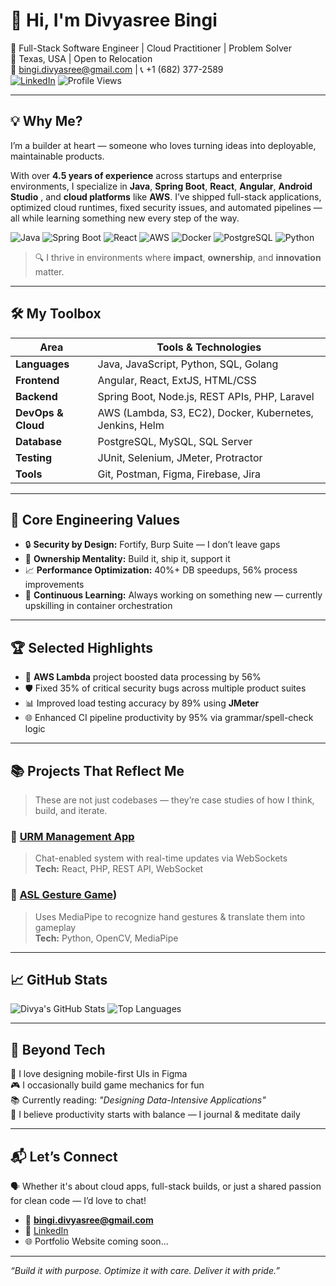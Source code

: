 # 👋 Hi, I'm Divyasree Bingi

🚀 Full-Stack Software Engineer | Cloud Practitioner | Problem Solver  
📍 Texas, USA | Open to Relocation  
📧 bingi.divyasree@gmail.com | 📞 +1 (682) 377-2589  
[![LinkedIn](https://img.shields.io/badge/LinkedIn-blue?logo=linkedin&logoColor=white)](https://www.linkedin.com/in/divya-sree-5720a1158/)
![Profile Views](https://komarev.com/ghpvc/?username=divyasree-dolly&color=green)

---

## 💡 Why Me?

I’m a builder at heart — someone who loves turning ideas into deployable, maintainable products.

With over **4.5 years of experience** across startups and enterprise environments, I specialize in **Java**, **Spring Boot**, **React**, **Angular**, **Android Studio** , and **cloud platforms** like **AWS**. I’ve shipped full-stack applications, optimized cloud runtimes, fixed security issues, and automated pipelines — all while learning something new every step of the way.

![Java](https://img.shields.io/badge/Java-ED8B00?style=for-the-badge&logo=java&logoColor=white)
![Spring Boot](https://img.shields.io/badge/SpringBoot-6DB33F?style=for-the-badge&logo=springboot&logoColor=white)
![React](https://img.shields.io/badge/React-20232A?style=for-the-badge&logo=react&logoColor=61DAFB)
![AWS](https://img.shields.io/badge/AWS-232F3E?style=for-the-badge&logo=amazon-aws&logoColor=white)
![Docker](https://img.shields.io/badge/Docker-2496ED?style=for-the-badge&logo=docker&logoColor=white)
![PostgreSQL](https://img.shields.io/badge/PostgreSQL-336791?style=for-the-badge&logo=postgresql&logoColor=white)
![Python](https://img.shields.io/badge/Python-FFD43B?style=for-the-badge&logo=python&logoColor=blue)

> 🔍 I thrive in environments where **impact**, **ownership**, and **innovation** matter.

---

## 🛠️ My Toolbox

| Area | Tools & Technologies |
|------|----------------------|
| **Languages** | Java, JavaScript, Python, SQL, Golang |
| **Frontend** | Angular, React, ExtJS, HTML/CSS |
| **Backend** | Spring Boot, Node.js, REST APIs, PHP, Laravel |
| **DevOps & Cloud** | AWS (Lambda, S3, EC2), Docker, Kubernetes, Jenkins, Helm |
| **Database** | PostgreSQL, MySQL, SQL Server |
| **Testing** | JUnit, Selenium, JMeter, Protractor |
| **Tools** | Git, Postman, Figma, Firebase, Jira |

---

## 🌟 Core Engineering Values

- 🔒 **Security by Design:** Fortify, Burp Suite — I don’t leave gaps
- 🧠 **Ownership Mentality:** Build it, ship it, support it
- 📈 **Performance Optimization:** 40%+ DB speedups, 56% process improvements
- 🔄 **Continuous Learning:** Always working on something new — currently upskilling in container orchestration

---

## 🏆 Selected Highlights

- 🚀 **AWS Lambda** project boosted data processing by 56%  
- 🛡️ Fixed 35% of critical security bugs across multiple product suites  
- 📊 Improved load testing accuracy by 89% using **JMeter**  
- 🌐 Enhanced CI pipeline productivity by 95% via grammar/spell-check logic

---

## 📚 Projects That Reflect Me

> These are not just codebases — they’re case studies of how I think, build, and iterate.

### 🔹 [URM Management App](https://github.com/divyasree-dolly/URM-App)
> Chat-enabled system with real-time updates via WebSockets  
**Tech:** React, PHP, REST API, WebSocket

### 🔹 [ASL Gesture Game](https://github.com/divyasree-dolly/Dynamic-Hand-Gesture-Recognition))
> Uses MediaPipe to recognize hand gestures & translate them into gameplay  
**Tech:** Python, OpenCV, MediaPipe

---

## 📈 GitHub Stats

![Divya's GitHub Stats](https://github-readme-stats.vercel.app/api?username=divyasree-dolly&show_icons=true&theme=radical)
![Top Languages](https://github-readme-stats.vercel.app/api/top-langs/?username=divyasree-dolly&layout=compact&theme=radical)

---

## 🧩 Beyond Tech

🎨 I love designing mobile-first UIs in Figma  
🎮 I occasionally build game mechanics for fun  
📚 Currently reading: *"Designing Data-Intensive Applications"*  
🧘 I believe productivity starts with balance — I journal & meditate daily

---

## 📬 Let’s Connect

🗣️ Whether it's about cloud apps, full-stack builds, or just a shared passion for clean code — I’d love to chat!

- 📧 **bingi.divyasree@gmail.com**  
- 🔗 [LinkedIn](https://www.linkedin.com/in/divya-sree-5720a1158/)
- 🌐 Portfolio Website coming soon...

---

_“Build it with purpose. Optimize it with care. Deliver it with pride.”_
